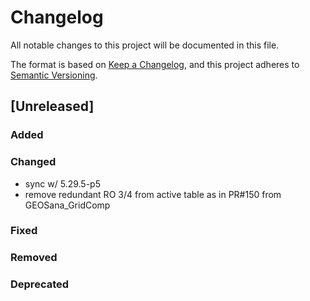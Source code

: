 # Changelog

All notable changes to this project will be documented in this file.

The format is based on [Keep a Changelog](https://keepachangelog.com/en/1.0.0/),
and this project adheres to [Semantic Versioning](https://semver.org/spec/v2.0.0.html).

## [Unreleased]

### Added

### Changed

- sync w/ 5.29.5-p5
- remove redundant RO 3/4 from active table as in PR#150 from GEOSana_GridComp

### Fixed

### Removed

### Deprecated

